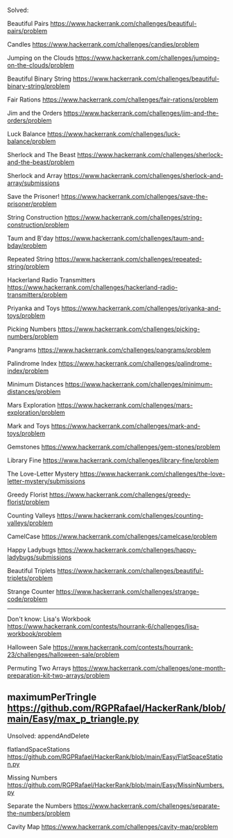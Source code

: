Solved:

Beautiful Pairs
https://www.hackerrank.com/challenges/beautiful-pairs/problem

Candles
https://www.hackerrank.com/challenges/candies/problem

Jumping on the Clouds
https://www.hackerrank.com/challenges/jumping-on-the-clouds/problem

Beautiful Binary String
https://www.hackerrank.com/challenges/beautiful-binary-string/problem

Fair Rations 
https://www.hackerrank.com/challenges/fair-rations/problem

Jim and the Orders
https://www.hackerrank.com/challenges/jim-and-the-orders/problem

Luck Balance
https://www.hackerrank.com/challenges/luck-balance/problem

Sherlock and The Beast
https://www.hackerrank.com/challenges/sherlock-and-the-beast/problem

Sherlock and Array
https://www.hackerrank.com/challenges/sherlock-and-array/submissions

Save the Prisoner!
https://www.hackerrank.com/challenges/save-the-prisoner/problem

String Construction
https://www.hackerrank.com/challenges/string-construction/problem

Taum and B'day
https://www.hackerrank.com/challenges/taum-and-bday/problem

Repeated String
https://www.hackerrank.com/challenges/repeated-string/problem

Hackerland Radio Transmitters
https://www.hackerrank.com/challenges/hackerland-radio-transmitters/problem

Priyanka and Toys
https://www.hackerrank.com/challenges/priyanka-and-toys/problem

Picking Numbers
https://www.hackerrank.com/challenges/picking-numbers/problem

Pangrams
https://www.hackerrank.com/challenges/pangrams/problem

Palindrome Index
https://www.hackerrank.com/challenges/palindrome-index/problem

Minimum Distances
https://www.hackerrank.com/challenges/minimum-distances/problem

Mars Exploration
https://www.hackerrank.com/challenges/mars-exploration/problem

Mark and Toys
https://www.hackerrank.com/challenges/mark-and-toys/problem

Gemstones
https://www.hackerrank.com/challenges/gem-stones/problem


Library Fine
https://www.hackerrank.com/challenges/library-fine/problem

The Love-Letter Mystery
https://www.hackerrank.com/challenges/the-love-letter-mystery/submissions

Greedy Florist
https://www.hackerrank.com/challenges/greedy-florist/problem


Counting Valleys
https://www.hackerrank.com/challenges/counting-valleys/problem

CamelCase
https://www.hackerrank.com/challenges/camelcase/problem

Happy Ladybugs
https://www.hackerrank.com/challenges/happy-ladybugs/submissions

Beautiful Triplets
https://www.hackerrank.com/challenges/beautiful-triplets/problem

Strange Counter
https://www.hackerrank.com/challenges/strange-code/problem

-------------------------------------------------------------------------------------------------------------------------------------
Don't know:
Lisa's Workbook
https://www.hackerrank.com/contests/hourrank-6/challenges/lisa-workbook/problem

Halloween Sale
https://www.hackerrank.com/contests/hourrank-23/challenges/halloween-sale/problem

Permuting Two Arrays
https://www.hackerrank.com/challenges/one-month-preparation-kit-two-arrays/problem

maximumPerTringle
https://github.com/RGPRafael/HackerRank/blob/main/Easy/max_p_triangle.py
-------------------------------------------------------------------------------------------------------------------------------------

Unsolved:
appendAndDelete

flatlandSpaceStations
https://github.com/RGPRafael/HackerRank/blob/main/Easy/FlatSpaceStation.py

Missing Numbers
https://github.com/RGPRafael/HackerRank/blob/main/Easy/MissinNumbers.py

Separate the Numbers
https://www.hackerrank.com/challenges/separate-the-numbers/problem

Cavity Map
https://www.hackerrank.com/challenges/cavity-map/problem



